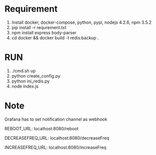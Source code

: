 # Requirement

1. Install docker, docker-compose, python, pypi, nodejs 4.2.6, npm 3.5.2 
2. pip install -r requrement.txt
3. npm install express body-parser
4. cd docker && docker build -t redis:backup .

# RUN

1. ./cmd.sh up
2. python create\_config.py
3. python ini\_redis.py
4. node index.js

# Note

Grafana has to set notification channel as webhook

REBOOT\_URL: localhost:8080/reboot

DECREASEFREQ\_URL: localhost:8080/decreaseFreq

INCREASEFREQ\_URL: localhost:8080/increaseFreq
